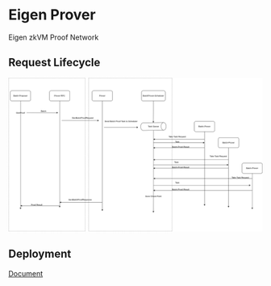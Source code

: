 # Eigen Prover

Eigen zkVM Proof Network

## Request Lifecycle

<center>
<img src="/img/zkvm/eigen-prover/prover-dataflow.png">
</center>

## Deployment

[Document](https://github.com/0xEigenLabs/eigen-prover?tab=readme-ov-file#server)
